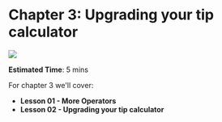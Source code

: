 # Chapter 3: Upgrading your tip calculator
![](https://youtu.be/gVgyLFiP5BQ)

**Estimated Time**: 5 mins

For chapter 3 we'll cover: 
- **Lesson 01 - More Operators**
- **Lesson 02 - Upgrading your tip calculator**